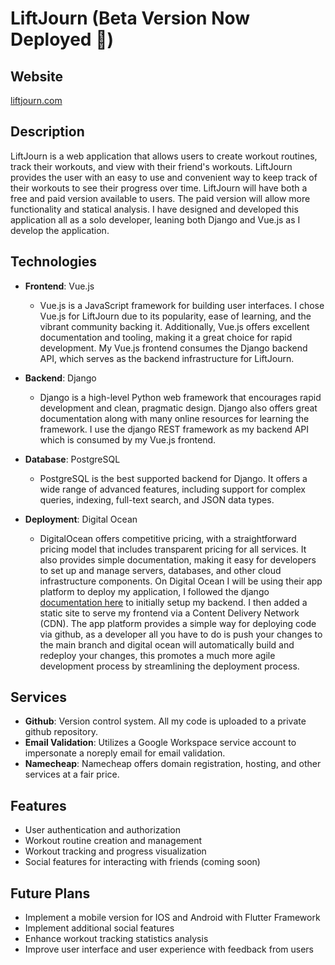 LiftJourn (Beta Version Now Deployed :tada:)
====

## Website
[liftjourn.com](https://www.liftjourn.com/)

## Description
LiftJourn is a web application that allows users to create workout routines, track their workouts, and view with their friend's workouts. LiftJourn provides the user with an easy to use and convenient way to keep track of their workouts to see their progress over time. LiftJourn will have both a free and paid version available to users. The paid version will allow more functionality and statical analysis. I have designed and developed this application all as a solo developer, leaning both Django and Vue.js as I develop the application.

## Technologies

- **Frontend**: Vue.js
  - Vue.js is a JavaScript framework for building user interfaces.  I chose Vue.js for LiftJourn due to its popularity, ease of learning, and the vibrant community backing it. Additionally, Vue.js offers excellent documentation and tooling, making it a great choice for rapid development. My Vue.js frontend consumes the Django backend API, which serves as the backend infrastructure for LiftJourn.

- **Backend**: Django
  - Django is a high-level Python web framework that encourages rapid development and clean, pragmatic design. Django also offers great documentation along with many online resources for learning the framework. I use the django REST framework as my backend API which is consumed by my Vue.js frontend. 

- **Database**: PostgreSQL
  - PostgreSQL is the best supported backend for Django. It offers a wide range of advanced features, including support for complex queries, indexing, full-text search, and JSON data types.

- **Deployment**: Digital Ocean
  - DigitalOcean offers competitive pricing, with a straightforward pricing model that includes transparent pricing for all services. It also provides simple documentation, making it easy for developers to set up and manage servers, databases, and other cloud infrastructure components. On Digital Ocean I will be using their app platform to deploy my application, I followed the django [documentation here](https://docs.digitalocean.com/developer-center/deploy-a-django-app-on-app-platform/) to initially setup my backend. I then added a static site to serve my frontend via a Content Delivery Network (CDN). The app platform provides a simple way for deploying code via github, as a developer all you have to do is push your changes to the main branch and digital ocean will automatically build and redeploy your changes, this promotes a much more agile development process by streamlining the deployment process.

## Services
- **Github**: Version control system. All my code is uploaded to a private github repository.
- **Email Validation**: Utilizes a Google Workspace service account to impersonate a noreply email for email validation.
- **Namecheap**: Namecheap offers domain registration, hosting, and other services at a fair price.

## Features
- User authentication and authorization
- Workout routine creation and management
- Workout tracking and progress visualization
- Social features for interacting with friends (coming soon)

## Future Plans
- Implement a mobile version for IOS and Android with Flutter Framework
- Implement additional social features
- Enhance workout tracking statistics analysis
- Improve user interface and user experience with feedback from users
